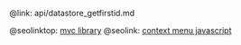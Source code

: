 @link: api/datastore_getfirstid.md

@seolinktop: [mvc library](https://webix.com)
@seolink: [context menu javascript](https://webix.com/widget/contextmenu/)